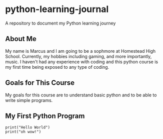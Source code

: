 # python-learning-journal
A repository to document my Python learning journey

## About Me
My name is Marcus and I am going to be a sophmore at Homestead High School. Currently, my hobbies including gaming, and more importantly, music. I haven't had any experience with coding and this python course is my first time being exposed to any type of coding.

## Goals for This Course
My goals for this course are to understand basic python and to be able to write simple programs.

## My First Python Program
```beef
print("Hello World")
print("oh wow!")
```
